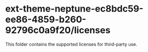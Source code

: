 # ext-theme-neptune-ec8bdc59-ee86-4859-b260-92796c0a9f20/licenses

This folder contains the supported licenses for third-party use.
